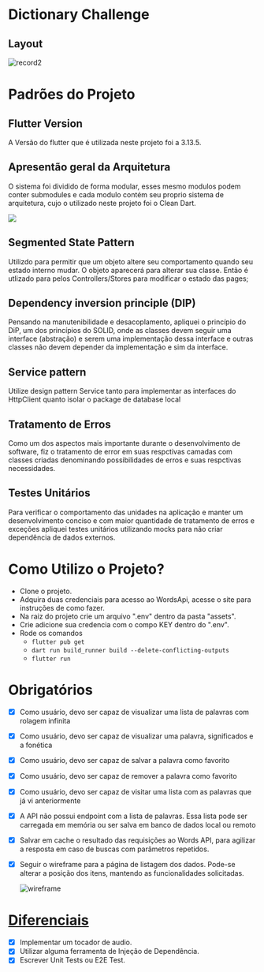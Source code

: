 # Dictionary Challenge

## Layout
![record2](https://github.com/artbarbosa/pokedex_app_clean_architecture/assets/91624613/6a71d116-e140-453e-8896-4e8e68f0c069)

# Padrões do Projeto

## Flutter Version
A Versão do flutter que é utilizada neste projeto foi a 3.13.5.

## Apresentão geral da Arquitetura
O sistema foi dividido de forma modular, esses mesmo modulos podem conter submodules e cada modulo contém seu proprio sistema de arquitetura, cujo o utilizado neste projeto foi o Clean Dart.

![](https://user-images.githubusercontent.com/53379557/175559723-dafd93a1-2420-46c5-b1e7-ac814bcf4f2e.png)

## Segmented State Pattern

Utilizdo para permitir que um objeto altere seu comportamento quando seu estado interno mudar. O objeto aparecerá para alterar sua classe. Então é utlizado para pelos Controllers/Stores para modificar o estado das pages;

## Dependency inversion principle (DIP)

Pensando na manutenibilidade e desacoplamento, apliquei o princípio do DiP, um dos princípios do SOLID, onde as classes devem seguir uma interface (abstração) e serem uma implementação dessa interface e outras classes não devem depender da implementação e sim da interface.

## Service pattern

Utilize design pattern Service tanto para implementar as interfaces do HttpClient quanto isolar o package de database local

## Tratamento de Erros 

Como um dos aspectos mais importante durante o desenvolvimento de software, fiz o tratamento de error em suas respctivas camadas com classes criadas denominando possibilidades de erros e suas respctivas necessidades.

## Testes Unitários 

Para verificar o comportamento das unidades na aplicação e manter um desenvolvimento conciso e com maior quantidade de tratamento de erros e exceções apliquei testes unitários utilizando mocks para não criar dependência de dados externos.


# Como Utilizo o Projeto?

- Clone o projeto.
- Adquira duas credenciais para acesso ao WordsApi, acesse o site para instruções de como fazer.
- Na raiz do projeto crie um arquivo ".env" dentro da pasta "assets".
- Crie adicione sua credencia com o compo KEY dentro do ".env".
- Rode os comandos
  - `flutter pub get`
  - `dart run build_runner build --delete-conflicting-outputs`
  - `flutter run`


# Obrigatórios

- [x] Como usuário, devo ser capaz de visualizar uma lista de palavras com rolagem infinita
- [x] Como usuário, devo ser capaz de visualizar uma palavra, significados e a fonética
- [x] Como usuário, devo ser capaz de salvar a palavra como favorito
- [x] Como usuário, devo ser capaz de remover a palavra como favorito
- [x] Como usuário, devo ser capaz de visitar uma lista com as palavras que já vi anteriormente
- [x] A API não possui endpoint com a lista de palavras. Essa lista pode ser carregada em memória ou ser salva em banco de dados local ou remoto
- [x] Salvar em cache o resultado das requisições ao Words API, para agilizar a resposta em caso de buscas com parâmetros repetidos.
- [x] Seguir o wireframe para a página de listagem dos dados. Pode-se alterar a posição dos itens, mantendo as funcionalidades solicitadas.

  ![wireframe](https://github.com/artbarbosa/pokedex_app_clean_architecture/assets/91624613/3ca601d9-8cc2-4adb-b58a-81c1dbe7759a)

# [Diferenciais](#sobre)

- [x] Implementar um tocador de audio.
- [x] Utilizar alguma ferramenta de Injeção de Dependência.
- [x] Escrever Unit Tests ou E2E Test.
